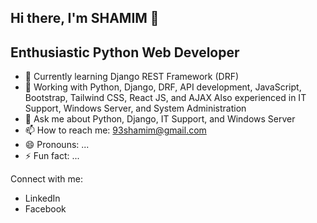 ## Hi there, I'm SHAMIM 👋
## Enthusiastic Python Web Developer

- 🌱 Currently learning Django REST Framework (DRF)
- 🔭 Working with Python, Django, DRF, API development, JavaScript, Bootstrap, Tailwind CSS, React JS, and AJAX
       Also experienced in IT Support, Windows Server, and System Administration
- 💬 Ask me about Python, Django, IT Support, and Windows Server
- 📫 How to reach me: 93shamim@gmail.com
- 😄 Pronouns: ...
- ⚡ Fun fact: ...

Connect with me:

-  <a herf="https://www.linkedin.com/in/93shamim">LinkedIn</a> 
-  <a herf="https://www.facebook.com/shamim11cse">Facebook</a>



